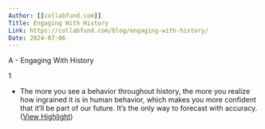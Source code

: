 ```yaml
---
Author: [[collabfund.com]]
Title: Engaging With History
Link: https://collabfund.com/blog/engaging-with-history/
Date: 2024-07-06
---
```

A - Engaging With History

1
- The more you see a behavior throughout history, the more you realize how ingrained it is in human behavior, which makes you more confident that it’ll be part of our future. It’s the only way to forecast with accuracy. ([View Highlight](https://instapaper.com/read/1541253081/20839041))
